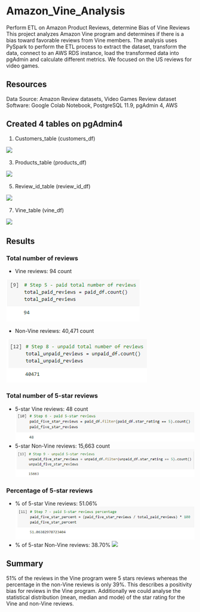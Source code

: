 # Amazon_Vine_Analysis
Perform ETL on Amazon Product Reviews, determine Bias of Vine Reviews
This project analyzes Amazon Vine program and determines if there is a bias toward favorable reviews from Vine members.
The analysis uses PySpark to perform the ETL process to extract the dataset, transform the data, connect to an AWS RDS instance, load the transformed data into pgAdmin and calculate different metrics.
We focused on the US reviews for video games.

## Resources
Data Source: Amazon Review datasets, Video Games Review dataset
Software: Google Colab Notebook, PostgreSQL 11.9, pgAdmin 4, AWS

## Created 4 tables on pgAdmin4
1. Customers_table (customers_df)

![](Images/customers_table.PNG)

3. Products_table (products_df)

![](Images/products_table.PNG)

5. Review_id_table (review_id_df)

![](Images/review_id_table.PNG)

7. Vine_table (vine_df)

![](Images/vine_table.PNG)

## Results
### Total number of reviews
  - Vine reviews: 94 count
  
 ![](Images/number_paid_reviews.PNG)
  - Non-Vine reviews: 40,471 count
  
 ![](Images/number_unpaid_reviews.PNG)
  
### Total number of 5-star reviews
- 5-star Vine reviews: 48 count
![](Images/5star_paid_reviews.PNG)
- 5-star Non-Vine reviews: 15,663 count
![](Images/5star_unpaid_reviews.PNG)
### Percentage of 5-star reviews
  - % of 5-star Vine reviews: 51.06%
![](Images/percentage_paid_reviews.PNG)
  - % of 5-star Non-Vine reviews: 38.70%
![](Images/percentage_unpaid_reviews.PNG)

## Summary
51% of the reviews in the Vine program were 5 stars reviews whereas the percentage in the non-Vine reviews is only 39%. This describes a positivity bias for reviews in the Vine program.
Additionally we could analyse the statistical distribution (mean, median and mode) of the star rating for the Vine and non-Vine reviews.
